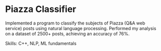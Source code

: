 # Piazza Classifier

Implemented a program to classify the subjects of Piazza (Q&A web service) posts using natural language processing. Performed my analysis on a dataset of 2500+ posts, achieving an accuracy of 76%.

Skills: C++, NLP, ML fundamentals
